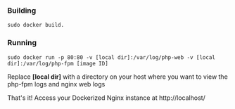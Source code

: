 ### Building

    sudo docker build.

### Running
    
    sudo docker run -p 80:80 -v [local dir]:/var/log/php-web -v [local dir]:/var/log/php-fpm [image ID]

Replace **[local dir]** with a directory on your host where you want to view the php-fpm logs and nginx web logs

That's it!  Access your Dockerized Nginx instance at http://localhost/
